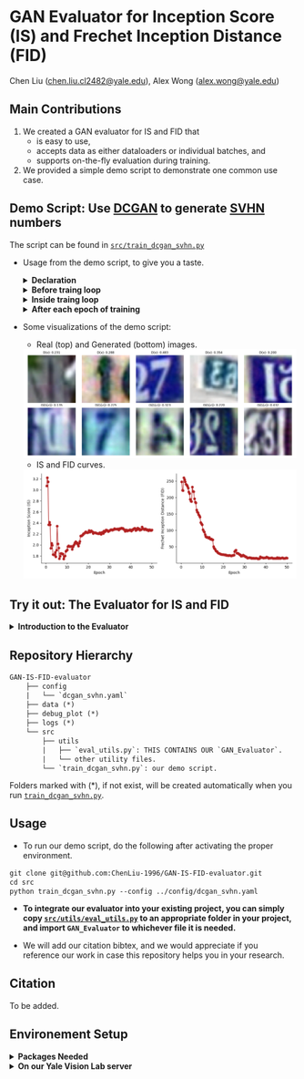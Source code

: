 # GAN Evaluator for Inception Score (IS) and Frechet Inception Distance (FID)

Chen Liu (chen.liu.cl2482@yale.edu), Alex Wong (alex.wong@yale.edu)

## Main Contributions
1. We created a GAN evaluator for IS and FID that
    - is easy to use,
    - accepts data as either dataloaders or individual batches, and
    - supports on-the-fly evaluation during training.
2. We provided a simple demo script to demonstrate one common use case.

## Demo Script: Use [DCGAN](https://pytorch.org/tutorials/beginner/dcgan_faces_tutorial) to generate [SVHN](http://ufldl.stanford.edu/housenumbers/) numbers

The script can be found in [`src/train_dcgan_svhn.py`](https://github.com/ChenLiu-1996/GAN-IS-FID-evaluator/blob/main/src/train_dcgan_svhn.py)

- Usage from the demo script, to give you a taste.

    <details>
    <summary><b>Declaration</b></summary>

    ```
    evaluator = GAN_Evaluator(device=device,
                            num_images_real=len(train_loader.dataset),
                            num_images_fake=len(train_loader.dataset))
    ```
    </details>

    <details>
    <summary><b>Before traing loop</b></summary>

    ```
    evaluator.load_all_real_imgs(real_loader=train_loader, idx_in_loader=0)
    ```
    </details>

    <details>
    <summary><b>Inside traing loop</b></summary>

    ```
    if shall_plot:
        IS_mean, IS_std, FID = evaluator.fill_fake_img_batch(fake_batch=x_fake)
    else:
        evaluator.fill_fake_img_batch(fake_batch=x_fake, return_results=False)
    ```
    </details>

    <details>
    <summary><b>After each epoch of training</b></summary>

    ```
    evaluator.clear_fake_imgs()
    ```
    </details>

- Some visualizations of the demo script:
    - Real (top) and Generated (bottom) images.
    <img src = "debug_plot/dcgan_svhn/epoch_0046_batch_0199_generated.png" width=800>

    - IS and FID curves.
    <img src = "debug_plot/dcgan_svhn/IS_FID_curve.png" width=800>

## Try it out: The Evaluator for IS and FID
<details>
  <summary><b>Introduction to the Evaluator</b></summary>
<br>

More details can be found in [`src/utils/eval_utils.py/GAN_Evaluator`](https://github.com/ChenLiu-1996/GAN-IS-FID-evaluator/blob/main/src/utils/eval_utils.py#L13).

```
This evaluator computes the following metrics:
    - Inception Score (IS)
    - Frechet Inception Distance (FID)

This evaluator will take in the real images and the fake/generated images.
Then it will compute the activations from the real and fake images as well as the
predictions from the fake images.
The (fake) predictions will be used to compute IS, while
the (real, fake) activations will be used to compute FID.
If input image resolution < 75 x 75, we will upsample the image to accommodate Inception v3.

The real and fake images can be provided to this evaluator in either of the following formats:
1. dataloader
    `load_all_real_imgs`
    `load_all_fake_imgs`
2. per-batch
    `fill_real_img_batch`
    `fill_fake_img_batch`

!!! Please note: the latest IS and FID will be returned upon completion of either of the following:
    `load_all_fake_imgs`
    `fill_fake_img_batch`
Return format:
    (IS mean, IS std, FID)
*So please make sure you load real images before the fake images.*

Common Use Cases:
1. For the purpose of on-the-fly evaluation during GAN training:
    We recommend pre-loading the real images using the dataloader format, and
    populate the fake images using the per-batch format as training goes on.
    - At the end of each epoch, you can clean the fake images using:
        `clear_fake_imgs`
    - In *unusual* cases where your real images change (such as in progressive growing GANs),
    you may want to clear the real images. You can do so via:
        `clear_real_imgs`
2. For the purpose of offline evaluation of a saved dataset:
    We recommend pre-loading the real images and fake images.
```

</details>

## Repository Hierarchy
```
GAN-IS-FID-evaluator
    ├── config
    |   └── `dcgan_svhn.yaml`
    ├── data (*)
    ├── debug_plot (*)
    ├── logs (*)
    └── src
        ├── utils
        |   ├── `eval_utils.py`: THIS CONTAINS OUR `GAN_Evaluator`.
        |   └── other utility files.
        └── `train_dcgan_svhn.py`: our demo script.
```
Folders marked with (*), if not exist, will be created automatically when you run [`train_dcgan_svhn.py`](https://github.com/ChenLiu-1996/GAN-IS-FID-evaluator/blob/main/src/train_dcgan_svhn.py).

## Usage
- To run our demo script, do the following after activating the proper environment.
```
git clone git@github.com:ChenLiu-1996/GAN-IS-FID-evaluator.git
cd src
python train_dcgan_svhn.py --config ../config/dcgan_svhn.yaml
```

- **To integrate our evaluator into your existing project, you can simply copy [`src/utils/eval_utils.py`](https://github.com/ChenLiu-1996/GAN-IS-FID-evaluator/blob/main/src/utils/eval_utils.py) to an appropriate folder in your project, and import `GAN_Evaluator` to whichever file it is needed.**

- We will add our citation bibtex, and we would appreciate if you reference our work in case this repository helps you in your research.

## Citation
To be added.

## Environement Setup
<details>
  <summary><b>Packages Needed</b></summary>
<br>

The `GAN_Evaluator` module itself only uses `numpy`, `scipy`, `torch`, `torchvision`, and (for aesthetics) `tqdm`.

To run the example script, it additionally requires `matplotlib`, `argparse`, and `yaml`.

</details>

<details>
  <summary><b>On our Yale Vision Lab server</b></summary>

- There is a virtualenv ready to use, located at
`/media/home/chliu/.virtualenv/mondi-image-gen/`.

- Alternatively, you can start from an existing environment "torch191-py38env",
and install the following packages:
```
python3 -m pip install torch==1.12.1+cu113 torchvision==0.13.1+cu113 torchaudio==0.12.1 --extra-index-url https://download.pytorch.org/whl/cu113
python3 -m pip install wget gdown numpy matplotlib pyyaml click scipy yacs scikit-learn
```

If you see error messages such as `Failed to build CUDA kernels for bias_act.`, you can fix it with:
```
python3 -m pip install ninja
```

</details>